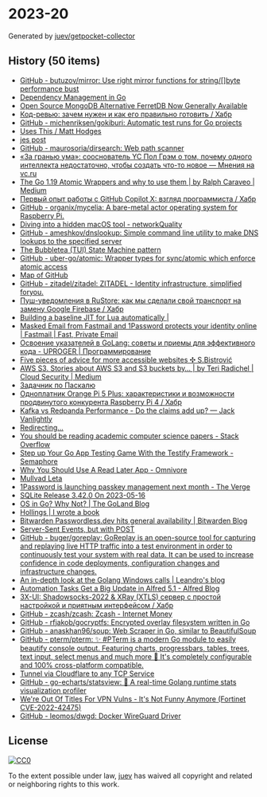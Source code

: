 # 2023-20

Generated by [juev/getpocket-collector](https://github.com/juev/getpocket-collector)

## History (50 items)

- [GitHub - butuzov/mirror: Use right mirror functions for string/[]byte performance bust](https://github.com/butuzov/mirror)
- [Dependency Management in Go](https://blog.manel.in/posts/go-deps)
- [Open Source MongoDB Alternative FerretDB Now Generally Available](https://www.infoq.com/news/2023/05/ferretdb-mongodb-ga/)
- [Код-ревью: зачем нужен и как его правильно готовить / Хабр](https://habr.com/ru/companies/yandex_praktikum/articles/734568/)
- [GitHub - michenriksen/gokiburi: Automatic test runs for Go projects](https://github.com/michenriksen/gokiburi)
- [Uses This / Matt Hodges](https://usesthis.com/interviews/matt.hodges)
- [jes post](https://j3s.sh/thought/vore-a-new-rss-feed-reader.html)
- [GitHub - maurosoria/dirsearch: Web path scanner](https://github.com/maurosoria/dirsearch)
- [«За гранью ума»: сооснователь YC Пол Грэм о том, почему одного интеллекта недостаточно, чтобы создать что-то новое — Мнения на vc.ru](https://vc.ru/opinions/309104-za-granyu-uma-soosnovatel-yc-pol-grem-o-tom-pochemu-odnogo-intellekta-nedostatochno-chtoby-sozdat-chto-to-novoe)
- [The Go 1.19 Atomic Wrappers and why to use them | by Ralph Caraveo | Medium](https://medium.com/@deckarep/the-go-1-19-atomic-wrappers-and-why-to-use-them-ae14c1177ad8)
- [Первый опыт работы с GitHub Copilot X: взгляд программиста / Хабр](https://habr.com/ru/companies/ispmanager/articles/734990/)
- [GitHub - organix/mycelia: A bare-metal actor operating system for Raspberry Pi.](https://github.com/organix/mycelia)
- [Diving into a hidden macOS tool - networkQuality](https://cyberhost.uk/the-hidden-macos-speedtest-tool-networkquality/)
- [GitHub - ameshkov/dnslookup: Simple command line utility to make DNS lookups to the specified server](https://github.com/ameshkov/dnslookup)
- [The Bubbletea (TUI) State Machine pattern](https://www.zackproser.com/blog/bubbletea-state-machine)
- [GitHub - uber-go/atomic: Wrapper types for sync/atomic which enforce atomic access](https://github.com/uber-go/atomic)
- [Map of GitHub](https://anvaka.github.io/map-of-github/)
- [GitHub - zitadel/zitadel: ZITADEL - Identity infrastructure, simplified foryou.](https://github.com/zitadel/zitadel)
- [Пуш-уведомления в RuStore: как мы сделали свой транспорт на замену Google Firebase / Хабр](https://habr.com/ru/companies/oleg-bunin/articles/728516/)
- [Building a baseline JIT for Lua automatically |](https://sillycross.github.io/2023/05/12/2023-05-12/)
- [Masked Email from Fastmail and 1Password protects your identity online | Fastmail | Fast, Private Email](https://www.fastmail.com/blog/masked-email-from-fastmail-and-1password-protects-your-identity-online/)
- [Освоение указателей в GoLang: советы и приемы для эффективного кода - UPROGER | Программирование](https://uproger.com/osvoenie-ukazatelej-v-golang-sovety-i-priemy-dlya-effektivnogo-koda/)
- [Five pieces of advice for more accessible websites ✣ S.Bistrović](https://www.silvestar.codes/articles/five-pieces-of-advice-for-more-accessible-websites/)
- [AWS S3. Stories about AWS S3 and S3 buckets by… | by Teri Radichel | Cloud Security | Medium](https://medium.com/cloud-security/aws-s3-814d0e2af4ab)
- [Задачник по Паскалю](https://grishaev.me/pascal-exercises/)
- [Одноплатник Orange Pi 5 Plus: характеристики и возможности продвинутого конкурента Raspberry Pi 4 / Хабр](https://habr.com/ru/companies/selectel/articles/734860/)
- [Kafka vs Redpanda Performance - Do the claims add up? — Jack Vanlightly](https://jack-vanlightly.com/blog/2023/5/15/kafka-vs-redpanda-performance-do-the-claims-add-up)
- [Redirecting…](https://thinkinglabs.io/articles/2023/05/02/continuous-code-reviews-using-non-blocking-reviews-a-case-study.html)
- [You should be reading academic computer science papers - Stack Overflow](https://stackoverflow.blog/2022/12/30/you-should-be-reading-academic-computer-science-papers/)
- [Step up Your Go App Testing Game With the Testify Framework - Semaphore](https://semaphoreci.com/blog/testify-go)
- [Why You Should Use A Read Later App - Omnivore](https://blog.omnivore.app/p/why-you-should-use-a-read-later-app)
- [Mullvad Leta](https://leta.mullvad.net)
- [1Password is launching passkey management next month - The Verge](https://www.theverge.com/2023/5/16/23725223/1password-passkey-date-password-manager)
- [SQLite Release 3.42.0 On 2023-05-16](https://sqlite.org/releaselog/3_42_0.html)
- [OS in Go? Why Not? | The GoLand Blog](https://blog.jetbrains.com/go/2023/05/16/os-in-go-why-not/)
- [Hollings | I wrote a book](https://hollings.io/book/)
- [Bitwarden Passwordless.dev hits general availability | Bitwarden Blog](https://bitwarden.com/blog/bitwarden-passwordless-dev-hits-general-availability/)
- [Server-Sent Events, but with POST](https://solovyov.net/blog/2023/eventsource-post/)
- [GitHub - buger/goreplay: GoReplay is an open-source tool for capturing and replaying live HTTP traffic into a test environment in order to continuously test your system with real data. It can be used to increase confidence in code deployments, configuration changes and infrastructure changes.](https://github.com/buger/goreplay)
- [An in-depth look at the Golang Windows calls | Leandro's blog](https://leandrofroes.github.io/posts/An-in-depth-look-at-Golang-Windows-calls/)
- [Automation Tasks Get a Big Update in Alfred 5.1 - Alfred Blog](https://www.alfredapp.com/blog/tips-and-tricks/automation-tasks-big-update-in-5.1/)
- [3X-UI: Shadowsocks-2022 & XRay (XTLS) сервер с простой настройкой и приятным интерфейсом / Хабр](https://habr.com/ru/articles/735536/)
- [GitHub - zcash/zcash: Zcash - Internet Money](https://github.com/zcash/zcash)
- [GitHub - rfjakob/gocryptfs: Encrypted overlay filesystem written in Go](https://github.com/rfjakob/gocryptfs)
- [GitHub - anaskhan96/soup: Web Scraper in Go, similar to BeautifulSoup](https://github.com/anaskhan96/soup)
- [GitHub - pterm/pterm: ✨ #PTerm is a modern Go module to easily beautify console output. Featuring charts, progressbars, tables, trees, text input, select menus and much more 🚀 It's completely configurable and 100% cross-platform compatible.](https://github.com/pterm/pterm)
- [Tunnel via Cloudflare to any TCP Service](https://iq.thc.org/tunnel-via-cloudflare-to-any-tcp-service)
- [GitHub - go-echarts/statsview: 🚀 A real-time Golang runtime stats visualization profiler](https://github.com/go-echarts/statsview)
- [We're Out Of Titles For VPN Vulns - It's Not Funny Anymore (Fortinet CVE-2022-42475)](https://labs.watchtowr.com/fortinet-no-more-funny-titles-cve-2022-42475/)
- [GitHub - leomos/dwgd: Docker WireGuard Driver](https://github.com/leomos/dwgd)

## License

[![CC0](https://mirrors.creativecommons.org/presskit/buttons/88x31/svg/cc-zero.svg)](https://creativecommons.org/publicdomain/zero/1.0/)

To the extent possible under law, [juev](https://github.com/juev) has waived all copyright and related or neighboring rights to this work.
